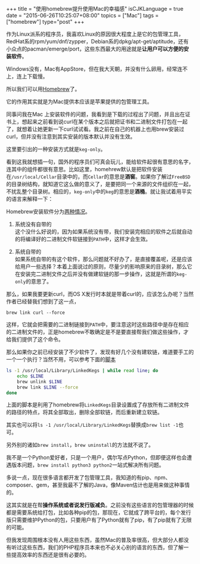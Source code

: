 +++
title  = "使用homebrew提升使用Mac的幸福感"
isCJKLanguage = true
date = "2015-06-26T10:25:07+08:00"
topics = ["Mac"]
tags = ["homebrew"]
type="post"
+++

作为Linux派系的程序员，我喜欢Linux的原因很大程度上是它的包管理工具，RedHat系的rpm/yum/dnf/zypper，Debian系的dpkg/apt-get/aptitude，还有小众点的pacman/emerge/port，这些东西最大的用途就是**让用户可以方便的安装软件**。

Windows没有，Mac有AppStore，但在我大天朝，并没有什么卵用，经常连不上，连上下载慢。

所以我们可以用[Homebrew](https://brew.sh)了。

它的作用其实就是为Mac提供本应该是苹果提供的包管理工具。

同事问我在Mac 上安装软件的问题，我看到是下载的过程出了问题，并且出在证书上，想起来之前看到说curl在某个版本之后就把证书和二进制文件打包在一起了，就想着让她更新一下curl试试看。我之前在自己的机器上也用brew安装过curl，但并没有注意到其实安装的版本默认并没有生效。

这里要引出的一种安装方式就是`keg-only`。

看到这我就想插一句，国外的程序员们可真会玩儿，能给软件起很有意思的名字，连其中的组件都很有意思。比如这里，homehrew默认是把软件安装在`/usr/local/Cellar`目录中的，而`Cellar`的意思是**酒窖**。如果你了解过`FreeBSD`的目录树结构，就知道它这么做的意义了，是要把同一个来源的文件组织在一起，不扰乱整个目录树。相应的，`keg-only`中的`keg`的意思是**酒桶**。就让我试着用平实的语言来解释一下：

Homebrew安装软件分为[两种情况](http://stackoverflow.com/questions/4691403/keg-only-homebrew-formulas)。

1. 系统没有自带的	 
这个没什么好说的，因为如果系统没有带，我们安装完相应的软件之后就自动的将编译好的二进制文件软链接到`PATH`中，这样才会生效。

2. 系统自带的 	
如果系统自带的有这个软件，那么问题就不好办了，是直接覆盖呢，还是应该给用户一些选择？本着上面说过的原则，尽量少的影响原来的目录树，那么它在安装完二进制文件之后并没有做建软链的那一步操作，这就是所谓的`keg-only`的意思了。


那么，如果我要更新curl，而OS X发行时本就是带着curl的，应该怎么办呢？当然作者已经替我们想到了这一点，

```
brew link curl --force
```
这样，它就会把需要的二进制链接到`PATH`中，要注意这时这些路径中是存在相应的二进制文件的，正是homebrew不敢确定是不是要直接帮我们做这些操作，才给我们提供了这个命令。

那么如果你之前已经安装了不少软件了，发现有好几个没有建软链，难道要手工的一个一个执行？当然不用，可以参考下面的[脚本](http://apple.stackexchange.com/questions/123900/is-there-a-quick-way-to-relink-my-homebrew-kegs)

```bash
ls -1 /usr/local/Library/LinkedKegs | while read line; do
    echo $LINE
    brew unlink $LINE
    brew link $LINE --force
done
```

上面的脚本是利用了homebrew将`LinkedKegs`目录设置成了存放所有二进制文件的路径的特点，将其全部取出，删除全部软链，而后重新建立软链。

其实也可以将`ls -1 /usr/local/Library/LinkedKegs`替换成`brew list -1`也可。

另外别的诸如`brew install`，`brew uninstall`的方法就不说了。

我不是一个Python爱好者，只是一个用户，偶尔写点Python，但即便这样也会遭遇版本问题，`brew install python3 python2`一站式解决所有问题。

多说一点，现在很多语言都开发了包管理工具，我知道的有pip、npm、composer、gem，甚至我最不了解的Java，像Maven估计也是用来做这种事情的。

这其实就是在帮**操作系统或者说发行版减负**。之前没有这些语言的包管理器的时候都是需要系统给打包，比如各种pip的包，那现在，它就成了跨平台的，每个发行版只需要维护Python的包，只要用户有了Python就有了pip，有了pip就有了无限的可能。

但我发现周围根本没有人用这些东西，虽然Mac的普及率很高，但大部分人都没有听过这些东西，我们的PHP程序员本来也不必关心别的语言的东西，但了解一些提高效率的东西还是很有必要的。
